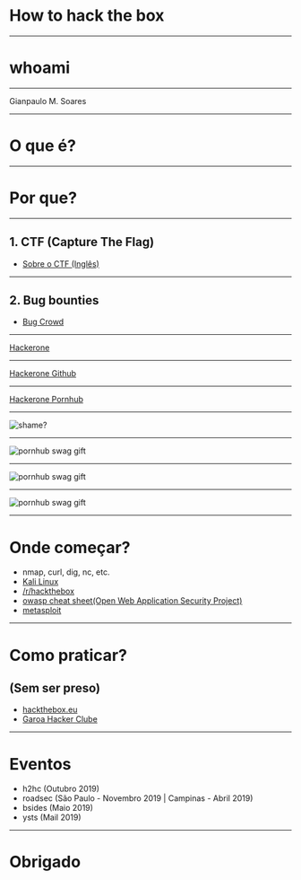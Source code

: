 # How to hack the box

---

# whoami

----

Gianpaulo M. Soares

---

# O que é?

---

# Por que?

----

## 1. CTF (Capture The Flag)

* [Sobre o CTF (Inglês)](https://www.youtube.com/watch?v=8ev9ZX9J45A)

----

## 2. Bug bounties

* [Bug Crowd](https://www.bugcrowd.com/bug-bounty-list/)

----

[Hackerone](https://hackerone.com)

----

[Hackerone Github](https://hackerone.com/github)

----

[Hackerone Pornhub](https://hackerone.com/pornhub)

----

![shame?](imgs/bugbounty-ph4.jpg)

----

![pornhub swag gift](imgs/bugbounty-ph1.png)

----

![pornhub swag gift](imgs/bugbounty-ph2.jpg)

----

![pornhub swag gift](imgs/bugbounty-ph3.jpg)

---

# Onde começar?

* nmap, curl, dig, nc, etc.
* [Kali Linux](https://kali.org)
* [/r/hackthebox](https://reddit.com/r/hackthebox)
* [owasp  cheat sheet(Open Web Application Security Project)](https://www.owasp.org/index.php/OWASP_Cheat_Sheet_Series)
* [metasploit](https://metasploit.com)

---

# Como praticar?
## (Sem ser preso)

* [hackthebox.eu](https://hackthebox.eu)
* [Garoa Hacker Clube](https://garoa.net.br/wiki/Capture_The_Flag)

---

# Eventos

* h2hc (Outubro 2019)
* roadsec (São Paulo - Novembro 2019 | Campinas - Abril 2019)
* bsides (Maio 2019)
* ysts (Mail 2019)

---

# Obrigado
